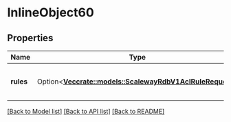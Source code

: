 # InlineObject60

## Properties

Name | Type | Description | Notes
------------ | ------------- | ------------- | -------------
**rules** | Option<[**Vec<crate::models::ScalewayRdbV1AclRuleRequest>**](scaleway.rdb.v1.ACLRuleRequest.md)> | ACL rules to define for the instance | [optional]

[[Back to Model list]](../README.md#documentation-for-models) [[Back to API list]](../README.md#documentation-for-api-endpoints) [[Back to README]](../README.md)


